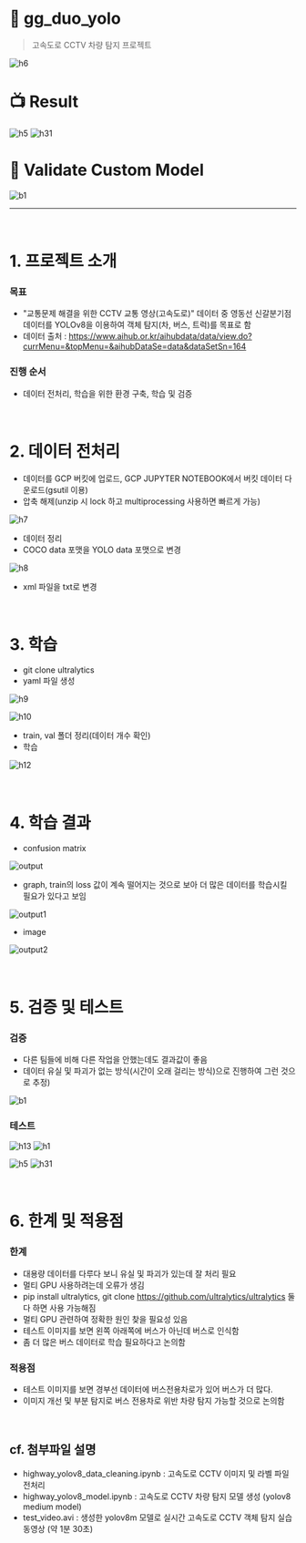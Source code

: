 # 👬 gg_duo_yolo

> 고속도로 CCTV 차량 탐지 프로젝트

![h6](https://github.com/sesac-google-ai-1st/gg_duo_yolo/assets/145187337/345e4f70-8622-48a5-9a86-5aec976f0e85)


# 📺 Result

![h5](https://github.com/sesac-google-ai-1st/gg_duo_yolo/assets/145187337/352ad4f3-d9bf-486c-b5c8-c305a45dbee2)
![h31](https://github.com/sesac-google-ai-1st/gg_duo_yolo/assets/145187337/907f6eee-3e2e-475a-89ac-14087aab7a2d)

# 🥇 Validate Custom Model

![b1](https://github.com/sesac-google-ai-1st/gg_duo_yolo/assets/145187337/f9e9c663-e94d-4769-a13d-a03718137a20)

---

<br>

# 1. 프로젝트 소개

### 목표

- "교통문제 해결을 위한 CCTV 교통 영상(고속도로)" 데이터 중 영동선 신갈분기점 데이터를 YOLOv8을 이용하여 객체 탐지(차, 버스, 트럭)를 목표로 함
- 데이터 출처 : https://www.aihub.or.kr/aihubdata/data/view.do?currMenu=&topMenu=&aihubDataSe=data&dataSetSn=164

### 진행 순서

- 데이터 전처리, 학습을 위한 환경 구축, 학습 및 검증

<br>

# 2. 데이터 전처리

- 데이터를 GCP 버킷에 업로드, GCP JUPYTER NOTEBOOK에서 버킷 데이터 다운로드(gsutil 이용)
- 압축 해제(unzip 시 lock 하고 multiprocessing 사용하면 빠르게 가능)

![h7](https://github.com/sesac-google-ai-1st/gg_duo_yolo/assets/145187337/78138e27-3d33-4b2d-a3ae-b21ad450b5a7)

- 데이터 정리
- COCO data 포맷을 YOLO data 포맷으로 변경

![h8](https://github.com/sesac-google-ai-1st/gg_duo_yolo/assets/145187337/56dd94aa-bcab-4033-8c25-d1f0bdd5d09f)

- xml 파일을 txt로 변경

<br>

# 3. 학습

- git clone ultralytics
- yaml 파일 생성

![h9](https://github.com/sesac-google-ai-1st/gg_duo_yolo/assets/145187337/46ca2536-70b7-490f-8e22-18b7fc622da0)

![h10](https://github.com/sesac-google-ai-1st/gg_duo_yolo/assets/145187337/c0ce5fef-5310-4eea-8e66-6475dcbc163f)

- train, val 폴더 정리(데이터 개수 확인)
- 학습

![h12](https://github.com/sesac-google-ai-1st/gg_duo_yolo/assets/145187337/2bc871dc-438e-4205-aeb8-46bc8979ac36)


<br>

# 4. 학습 결과
- confusion matrix

![output](https://github.com/sesac-google-ai-1st/gg_duo_yolo/assets/145187337/5376efea-24c7-49ea-bfd6-cd8d520694c5)

- graph, train의 loss 값이 계속 떨어지는 것으로 보아 더 많은 데이터를 학습시킬 필요가 있다고 보임

![output1](https://github.com/sesac-google-ai-1st/gg_duo_yolo/assets/145187337/743e764b-23c3-4212-9e28-e79c54f2cbf2)

- image

![output2](https://github.com/sesac-google-ai-1st/gg_duo_yolo/assets/145187337/5db6d884-3607-4d2a-8b9a-6e69ce602c16)


<br>

# 5. 검증 및 테스트

### 검증

- 다른 팀들에 비해 다른 작업을 안했는데도 결과값이 좋음
- 데이터 유실 및 파괴가 없는 방식(시간이 오래 걸리는 방식)으로 진행하여 그런 것으로 추정)

![b1](https://github.com/sesac-google-ai-1st/gg_duo_yolo/assets/145187337/f9e9c663-e94d-4769-a13d-a03718137a20)

### 테스트

![h13](https://github.com/sesac-google-ai-1st/gg_duo_yolo/assets/145187337/cbf31cd1-ce3a-417c-9dd2-c04d5fdf5e87)
![h1](https://github.com/sesac-google-ai-1st/gg_duo_yolo/assets/145187337/6af710cb-9b7e-4ed3-b91c-32645193bd99)

![h5](https://github.com/sesac-google-ai-1st/gg_duo_yolo/assets/145187337/352ad4f3-d9bf-486c-b5c8-c305a45dbee2)
![h31](https://github.com/sesac-google-ai-1st/gg_duo_yolo/assets/145187337/907f6eee-3e2e-475a-89ac-14087aab7a2d)


<br>

# 6. 한계 및 적용점

### 한계

- 대용량 데이터를 다루다 보니 유실 및 파괴가 있는데 잘 처리 필요 
- 멀티 GPU 사용하려는데 오류가 생김
- pip install ultralytics, git clone https://github.com/ultralytics/ultralytics 둘 다 하면 사용 가능해짐
- 멀티 GPU 관련하여 정확한 원인 찾을 필요성 있음
- 테스트 이미지를 보면 왼쪽 아래쪽에 버스가 아닌데 버스로 인식함
- 좀 더 많은 버스 데이터로 학습 필요하다고 논의함

### 적용점

- 테스트 이미지를 보면 경부선 데이터에 버스전용차로가 있어 버스가 더 많다.
- 이미지 개선 및 부분 탐지로 버스 전용차로 위반 차량 탐지 가능할 것으로 논의함

<br>

## cf. 첨부파일 설명

- highway_yolov8_data_cleaning.ipynb : 고속도로 CCTV 이미지 및 라벨 파일 전처리
- highway_yolov8_model.ipynb : 고속도로 CCTV 차량 탐지 모델 생성 (yolov8 medium model)
- test_video.avi : 생성한 yolov8m 모델로 실시간 고속도로 CCTV 객체 탐지 실습 동영상 (약 1분 30초)
